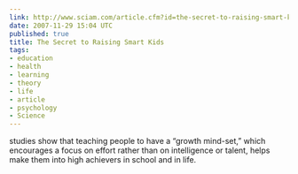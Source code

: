 ```yaml
---
link: http://www.sciam.com/article.cfm?id=the-secret-to-raising-smart-kids&print=true
date: 2007-11-29 15:04 UTC
published: true
title: The Secret to Raising Smart Kids
tags:
- education
- health
- learning
- theory
- life
- article
- psychology
- Science
---
```


studies show that teaching people to have a “growth mind-set,” which encourages a focus on effort rather than on intelligence or talent, helps make them into high achievers in school and in life.
